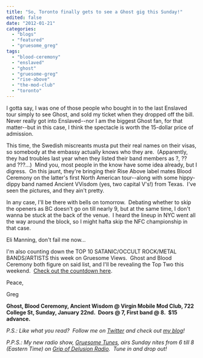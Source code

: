 ```yaml
---
title: "So, Toronto finally gets to see a Ghost gig this Sunday!"
edited: false
date: "2012-01-21"
categories:
  - "blogs"
  - "featured"
  - "gruesome_greg"
tags:
  - "blood-ceremony"
  - "enslaved"
  - "ghost"
  - "gruesome-greg"
  - "rise-above"
  - "the-mod-club"
  - "toronto"
---
```


I gotta say, I was one of those people who bought in to the last Enslaved tour simply to see Ghost, and sold my ticket when they dropped off the bill.  Never really got into Enslaved--nor I am the biggest Ghost fan, for that matter--but in this case, I think the spectacle is worth the 15-dollar price of admission.

This time, the Swedish miscreants musta put their real names on their visas, so somebody at the embassy actually knows who they are.  (Apparently, they had troubles last year when they listed their band members as ?, ?? and ???...)  Mind you, most people in the know have some idea already, but I digress.  On this jaunt, they're bringing their Rise Above label mates Blood Ceremony on the latter's first North American tour--along with some hippy-dippy band named Ancient VVisdom (yes, two capital V's!) from Texas.  I've seen the pictures, and they ain't pretty.

In any case, I'll be there with bells on tomorrow.  Debating whether to skip the openers as BC doesn't go on till nearly 9, but at the same time, I don't wanna be stuck at the back of the venue.  I heard the lineup in NYC went all the way around the block, so I might hafta skip the NFC championship in that case.

Eli Manning, don't fail me now...

I'm also counting down the TOP 10 SATANIC/OCCULT ROCK/METAL BANDS/ARTISTS this week on Gruesome Views.  Ghost and Blood Ceremony both figure on said list, and I'll be revealing the Top Two this weekend.  [Check out the countdown here](http://gruesomeviews.com/tag/satanicoccult/).

Peace,

Greg

**Ghost, Blood Ceremony, Ancient Wisdom @ Virgin Mobile Mod Club, 722 College St, Sunday, January 22nd.  Doors @ 7, First band @ 8.  $15 advance.**

_P.S.: Like what you read?  Follow me on [Twitter](http://twitter.com/gruesomeviews) and check out [my blog](http://gruesomeviews.com/)!_

_P.P.S.: My new radio show, [Gruesome Tunes](http://gruesomeviews.com/category/music/gruesome-tunes/), airs Sunday nites from 6 till 8 (Eastern Time) on [Grip of Delusion Radio](http://www.steamingheathen.com/delusion/).  Tune in and drop out!_
